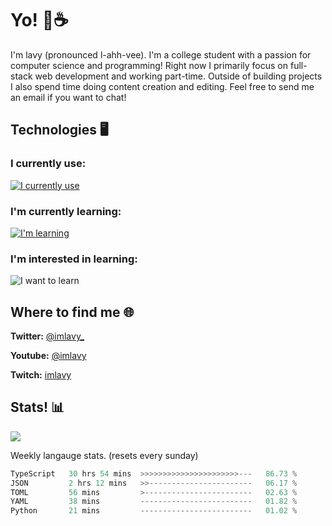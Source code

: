 # Yo! 🦊☕

I'm lavy (pronounced l-ahh-vee). I'm a college student with a passion for computer science and programming! Right now I primarily focus on full-stack web development and working part-time. Outside of building projects I also spend time doing content creation and editing. Feel free to send me an email if you want to chat!


## Technologies 🖥️

### I currently use:
[![I currently use](https://skillicons.dev/icons?i=ts,react,nextjs,nodejs,python,django,svelte,graphql,apollo,aws,emotion,electron,vite,styledcomponents,vercel,figma,github,vscode,mongo,docker,linux,ps,pr,ae&perline=8)](https://skillicons.dev)
### I'm currently learning:
[![I'm learning](https://skillicons.dev/icons?i=rust,vim&perline=8)](https://skillicons.dev)
### I'm interested in learning:
![I want to learn](https://skillicons.dev/icons?i=redis,threejs,supabase,astro,go&perline=8)

## Where to find me 🌐

**Twitter:** [@imlavy_](https://twitter.com/@imlavy_)

**Youtube:** [@imlavy](https://youtube.com/@imlavy)

**Twitch:** [imlavy](https://twitch.tv/imlavy)

## Stats! 📊
[![](https://visitcount.itsvg.in/api?id=lavyyy&icon=0&color=11)](https://visitcount.itsvg.in)

Weekly langauge stats. (resets every sunday)
<!--START_SECTION:waka-->

```rust
TypeScript   30 hrs 54 mins  >>>>>>>>>>>>>>>>>>>>>>---   86.73 %
JSON         2 hrs 12 mins   >>-----------------------   06.17 %
TOML         56 mins         >------------------------   02.63 %
YAML         38 mins         -------------------------   01.82 %
Python       21 mins         -------------------------   01.02 %
```

<!--END_SECTION:waka-->

